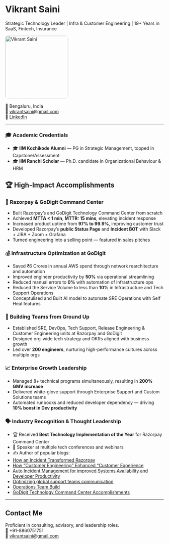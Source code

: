 # Vikrant Saini

Strategic Technology Leader | Infra & Customer Engineering | 19+ Years in SaaS, Fintech, Insurance

<img src="Vikrant Pic.png" alt="Vikrant Saini" width="200" style="border-radius: 8px;">

📍 Bengaluru, India  
📧 vikrantsaini@gmail.com  
🔗 [LinkedIn](https://www.linkedin.com/in/vikrant-saini-2a396660/)

---

### 🎓 Academic Credentials
- 🎓 **IIM Kozhikode Alumni** — PG in Strategic Management, topped in Capstone/Assessment
- 🎓 **IIM Ranchi Scholar** — Ph.D. candidate in Organizational Behaviour & HRM

## 🏆 High-Impact Accomplishments

### 🚀 Razorpay & GoDigit Command Center
- Built Razorpay’s and GoDigit Technology Command Center from scratch
- Achieved **MTTA < 1 min**, **MTTR: 15 mins**, elevating incident response
- Increased product uptime from **97% to 99.9%**, improving customer trust 
- Developed Razorpay’s **public Status Page** and **Incident BOT** with Slack + JIRA + Zoom + Grafana
- Turned engineering into a selling point — featured in sales pitches

### 💰 Infrastructure Optimization at GoDigit
- Saved ₹6 Crores in annual AWS spend through network rearchitecture and automation
- Improved engineer productivity by **50%** via operational streamlining
- Reduced manual errors to **0%** with automation of infrastructure ops
- Reduced the Service Volume to less than **10%** in Infrastructure and Tech Support Operations
- Conceptulised and Built AI model to automate SRE Operations with Self Heal features

### 👥 Building Teams from Ground Up
- Established SRE, DevOps, Tech Support, Release Engineering & Customer Engineering units at Razorpay and GoDigit
- Designed org-wide tech strategy and OKRs aligned with business growth
- Led over **200 engineers**, nurturing high-performance cultures across multiple orgs

### 📈 Enterprise Growth Leadership
- Managed 8+ technical programs simultaneously, resulting in **200% GMV increase**
- Delivered white-glove support through Enterprise Support and Custom Solutions teams
- Automated runbooks and reduced developer dependency — driving **10% boost in Dev productivity**

### 🗣️ Industry Recognition & Thought Leadership
- 🏆 Received **Best Technology Implementation of the Year** for Razorpay Command Center
- 📣 Speaker at multiple tech conferences and webinars  
- ✍️ Author of popular blogs:
- [How an Incident Transformed Razorpay](https://www.linkedin.com/posts/vikrant-saini-2a396660_how-an-incident-transformed-razorpaybuilding-activity-6978011724637507584-JZFo?utm_source=share&utm_medium=member_desktop)
- [How “Customer Engineering” Enhanced “Customer Experience](https://www.linkedin.com/posts/vikrant-saini-2a396660_how-customer-engineering-enhanced-customer-activity-7110251222401511425-OXlm?utm_source=share&utm_medium=member_desktop)
- [Auto Incident Management for improved Systems Availability and Developer Productivity](https://www.linkedin.com/posts/vikrant-saini-2a396660_auto-incident-management-for-improved-systems-activity-7128638153237663744-5aGg?utm_source=share&utm_medium=member_desktop)
- [Optimizing global support teams communication](https://www.linkedin.com/posts/vikrant-saini-2a396660_optimizing-global-support-teams-communication-activity-7251143657196511232-jE7T?utm_source=share&utm_medium=member_desktop)
- [Operations Team Build](https://www.linkedin.com/posts/vikrant-saini-2a396660_why-founders-must-confront-the-mystery-of-activity-7259723323062853632-qLJg?utm_source=share&utm_medium=member_desktop)
- [GoDigit Technology Command Center Accomplishments](https://www.linkedin.com/posts/vikrant-saini-2a396660_status-activity-7333051841754161152-D8A1?utm_source=share&utm_medium=member_desktop&rcm=ACoAAAz0vBsB3z1aMSK9spaL9e2uA-X0t3EyNCM)

---

## Contact Me

Proficient in consulting, advisory, and leadership roles.  
📱 +91-8860751751  
📧 vikrantsaini@gmail.com
